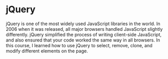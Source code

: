 # jQuery
jQuery is one of the most widely used JavaScript libraries in the world.  In 2006 when it was released, all major browsers handled JavaScript slightly differently. jQuery simplified the process of writing client-side JavaScript, and also ensured that your code worked the same way in all browsers.  In this course, I learned how to use jQuery to select, remove, clone, and modify different elements on the page.
